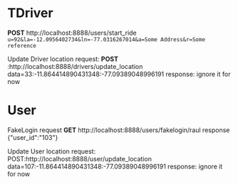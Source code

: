 TDriver
============


**POST**
http://localhost:8888/users/start_ride
`u=92&la=-12.0956402734&ln=-77.0316267014&a=Some Address&r=Some reference`

Update Driver location
request:
**POST**
:http://localhost:8888/drivers/update_location
data=33:-11.864414890431348:-77.09389048996191
response:
ignore it for now


User 
====

FakeLogin
request
**GET**
http://localhost:8888/users/fakelogin/raul
response
{"user_id":"103"}

Update User location
request:
POST:http://localhost:8888/user/update_location
data=107:-11.864414890431348:-77.09389048996191
response:
ignore it for now
